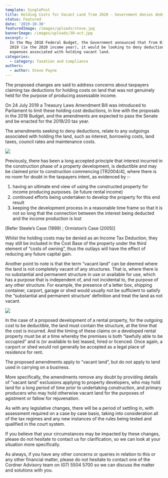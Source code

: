 ```yaml
---
template: SinglePost
title: Holding Costs for Vacant Land from 2020 - Government denies deduction claims
status: Featured
date: '2019-10-30'
featuredImage: /images/uploads/steve.jpg
bannerImage: /images/uploads/30-oct.jpg
excerpt: >
  In the May 2018 Federal Budget, the Government announced that from 01 July
  2019 (ie the 2020 income year), it would be looking to deny deductions for
  expenses associated with holding vacant land.
categories:
  - category: Taxation and Compliance
authors:
  - author: Steve Payne
---
```

The proposed changes are said to address concerns about taxpayers claiming tax deductions for holding costs on land that was not genuinely held for the purpose of producing assessable income.

On 24 July 2019 a Treasury Laws Amendment Bill was introduced to Parliament to limit these holding cost deductions, in line with the proposals in the 2018 Budget, and the amendments are expected to pass the Senate and be enacted for the 2019/20 tax year.

The amendments seeking to deny deductions, relate to any outgoings associated with holding the land, such as interest, borrowing costs, land taxes, council rates and maintenance costs.

![](/images/uploads/sp-blog.png)

Previously, there has been a long accepted principle that interest incurred in the construction phase of a property development, is deductible and may be claimed prior to construction commencing \[TR2004/4], where there is no room for doubt in the taxpayers intent, as evidenced by :-

1. having an ultimate end view of using the constructed property for income producing purposes. (ie future rental income)
2. continued efforts being undertaken to develop the property for this end result
3. keeping the development process in a reasonable time frame so that it is not so long that the connection between the interest being deducted and the income production is lost

\[Refer Steele’s Case (1999) ; Ormiston’s Case (2005)] 

Whilst the holding costs may be denied as an Income Tax Deduction, they may still be included in the Cost Base of the property under the third element of “costs of owning”, thus the outlays will have the effect of reducing any future capital gain.

Another point to note is that the term  “vacant land” can be deemed where the land is not completely vacant of any structures.  That is, where there is no substantial and permanent structure in use or available for use, which has a purpose that is independent of, and not incidental to, the purpose of any other structure.  For example, the presence of a letter box, shipping container, carport, garage or shed would usually not be sufficient to satisfy the “substantial and permanent structure’ definition and treat the land as not vacant.

![](/images/uploads/sp-blog1.png)

In the case of a proposed development of a rental property, for the outgoing cost to be deductible, the land must contain the structure, at the time that the cost is incurred.  And the timing of these claims on a developed rental property must be at a time whereby the premises is both “lawfully able to be occupied” and is (or available to be) leased, hired or licenced.  Once again, a carport or shed would not generally be accepted as a legal place of residence for rent.

The proposed amendments apply to “vacant land”, but do not apply to land used in carrying on a business.  

More specifically, the amendments remove any doubt by providing details of “vacant land” exclusions applying to property developers, who may hold land for a long period of time prior to undertaking construction, and primary producers who may hold otherwise vacant land for the purposes of agistment or fallow for rejuvenation.

As with any legislative changes, there will be a period of settling in, with assessment required on a case by case basis, taking into consideration all of the tax regimes and any new instances of the rules being tested and qualified in the court system.

If you believe that your circumstances may be impacted by these changes, please do not hesitate to contact us for clarification, so we can look at your situation more specifically.

As always, if you have any other concerns or queries in relation to this or any other financial matter, please do not hesitate to contact one of the Cordner Advisory team on (07) 5504 5700 so we can discuss the matter and solutions with you.
